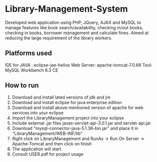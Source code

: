 # Library-Management-System
Developed web application using PHP, JQuery, AJAX and MySQL to manage features like book search/availability, checking in/out books,
checking in books, borrower management and calculate fines. Aimed at reducing the large requirement of the library workers.

Platforms used
---------------
IDE for JAVA : eclipse-jee-helios
Web Server: apache-tomcat-7.0.68
Tool: MySQL Workbench 6.3 CE

How to run
----------
1. Download and install lated versions of jdk and jre
2. Download and install eclipse for java enterprise edition
3. Download and install above mentioned version of apache for web services into your eclipse
4. Import the LibraryManagement project into your eclipse
5. Include external .jar files javax-servlet-api-3.0.1.jar and servlet-api.jar
6. Download "mysql-connector-java-5.1.38-bin.jar" and place it in "LibraryManagement/WEB-INF/lib"
7. Right click on LibraryManagement and RunAs -> Run On Server -> Apache-Tomcat and then click on finish
8. The application will start.
9. Consult USER.pdf for project usage

